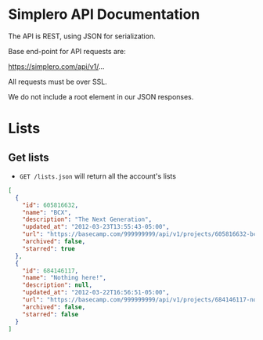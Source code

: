Simplero API Documentation
==========================

The API is REST, using JSON for serialization.

Base end-point for API requests are:

https://simplero.com/api/v1/...

All requests must be over SSL.

We do not include a root element in our JSON responses.



Lists
=====

Get lists
---------

* `GET /lists.json` will return all the account's lists

```json
[
  {
    "id": 605816632,
    "name": "BCX",
    "description": "The Next Generation",
    "updated_at": "2012-03-23T13:55:43-05:00",
    "url": "https://basecamp.com/999999999/api/v1/projects/605816632-bcx.json",
    "archived": false,
    "starred": true
  },
  {
    "id": 684146117,
    "name": "Nothing here!",
    "description": null,
    "updated_at": "2012-03-22T16:56:51-05:00",
    "url": "https://basecamp.com/999999999/api/v1/projects/684146117-nothing-here.json",
    "archived": false,
    "starred": false
  }
]
```
